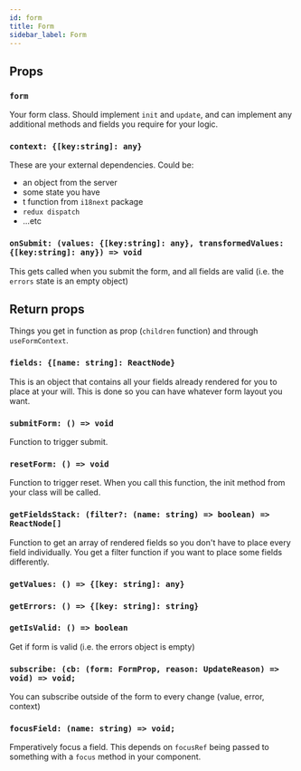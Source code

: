 ```yaml
---
id: form
title: Form
sidebar_label: Form
---
```


## Props

### `form`

Your form class. Should implement `init` and `update`, and can implement any additional methods and fields you require for your logic.

### `context: {[key:string]: any}`

These are your external dependencies. Could be:

- an object from the server
- some state you have
- t function from `i18next` package
- `redux dispatch`
- ...etc

### `onSubmit: (values: {[key:string]: any}, transformedValues: {[key:string]: any}) => void`

This gets called when you submit the form, and all fields are valid (i.e. the `errors` state is an empty object)

## Return props

Things you get in function as prop (`children` function) and through `useFormContext`.

### `fields: {[name: string]: ReactNode}`

This is an object that contains all your fields already rendered for you to place at your will. This is done so you can have whatever form layout you want.

### `submitForm: () => void`

Function to trigger submit.

### `resetForm: () => void`

Function to trigger reset. When you call this function, the init method from your class will be called.

### `getFieldsStack: (filter?: (name: string) => boolean) => ReactNode[]`

Function to get an array of rendered fields so you don't have to place every field individually.
You get a filter function if you want to place some fields differently.

### `getValues: () => {[key: string]: any}`

### `getErrors: () => {[key: string]: string}`

### `getIsValid: () => boolean`

Get if form is valid (i.e. the errors object is empty)

### `subscribe: (cb: (form: FormProp, reason: UpdateReason) => void) => void;`

You can subscribe outside of the form to every change (value, error, context)

### `focusField: (name: string) => void;`

Fmperatively focus a field. This depends on `focusRef` being passed to something with a `focus` method in your component.
